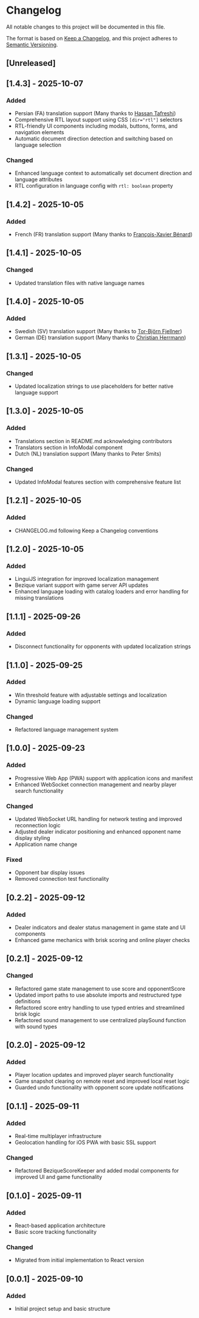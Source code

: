 # Changelog

All notable changes to this project will be documented in this file.

The format is based on [Keep a Changelog](https://keepachangelog.com/en/1.0.0/),
and this project adheres to [Semantic Versioning](https://semver.org/spec/v2.0.0.html).

## [Unreleased]

## [1.4.3] - 2025-10-07

### Added
- Persian (FA) translation support (Many thanks to [Hassan Tafreshi](https://whitestudio.team/))
- Comprehensive RTL layout support using CSS `[dir="rtl"]` selectors
- RTL-friendly UI components including modals, buttons, forms, and navigation elements
- Automatic document direction detection and switching based on language selection

### Changed  
- Enhanced language context to automatically set document direction and language attributes
- RTL configuration in language config with `rtl: boolean` property

## [1.4.2] - 2025-10-05

### Added
- French (FR) translation support (Many thanks to [François-Xavier Bénard](https://fxbenard.com/))

## [1.4.1] - 2025-10-05

### Changed
- Updated translation files with native language names

## [1.4.0] - 2025-10-05

### Added
- Swedish (SV) translation support (Many thanks to [Tor-Björn Fjellner](https://gsm.fjellner.com/))
- German (DE) translation support (Many thanks to [Christian Herrmann](https://presskopp.com/))

## [1.3.1] - 2025-10-05

### Changed
- Updated localization strings to use placeholders for better native language support

## [1.3.0] - 2025-10-05

### Added
- Translations section in README.md acknowledging contributors
- Translators section in InfoModal component
- Dutch (NL) translation support (Many thanks to Peter Smits)

### Changed
- Updated InfoModal features section with comprehensive feature list

## [1.2.1] - 2025-10-05

### Added
- CHANGELOG.md following Keep a Changelog conventions

## [1.2.0] - 2025-10-05

### Added
- LinguiJS integration for improved localization management
- Bezique variant support with game server API updates
- Enhanced language loading with catalog loaders and error handling for missing translations

## [1.1.1] - 2025-09-26

### Added
- Disconnect functionality for opponents with updated localization strings

## [1.1.0] - 2025-09-25

### Added
- Win threshold feature with adjustable settings and localization
- Dynamic language loading support

### Changed
- Refactored language management system

## [1.0.0] - 2025-09-23

### Added
- Progressive Web App (PWA) support with application icons and manifest
- Enhanced WebSocket connection management and nearby player search functionality

### Changed
- Updated WebSocket URL handling for network testing and improved reconnection logic
- Adjusted dealer indicator positioning and enhanced opponent name display styling
- Application name change

### Fixed
- Opponent bar display issues
- Removed connection test functionality

## [0.2.2] - 2025-09-12

### Added
- Dealer indicators and dealer status management in game state and UI components
- Enhanced game mechanics with brisk scoring and online player checks

## [0.2.1] - 2025-09-12

### Changed
- Refactored game state management to use score and opponentScore
- Updated import paths to use absolute imports and restructured type definitions
- Refactored score entry handling to use typed entries and streamlined brisk logic
- Refactored sound management to use centralized playSound function with sound types

## [0.2.0] - 2025-09-12

### Added
- Player location updates and improved player search functionality
- Game snapshot clearing on remote reset and improved local reset logic
- Guarded undo functionality with opponent score update notifications

## [0.1.1] - 2025-09-11

### Added
- Real-time multiplayer infrastructure
- Geolocation handling for iOS PWA with basic SSL support

### Changed
- Refactored BeziqueScoreKeeper and added modal components for improved UI and game functionality

## [0.1.0] - 2025-09-11

### Added
- React-based application architecture
- Basic score tracking functionality

### Changed
- Migrated from initial implementation to React version

## [0.0.1] - 2025-09-10

### Added
- Initial project setup and basic structure

